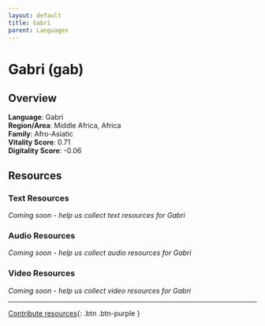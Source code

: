 ```yaml
---
layout: default
title: Gabri
parent: Languages
---
```


# Gabri (gab)

## Overview

**Language**: Gabri  
**Region/Area**: Middle Africa, Africa  
**Family**: Afro-Asiatic  
**Vitality Score**: 0.71  
**Digitality Score**: -0.06  

## Resources

### Text Resources
*Coming soon - help us collect text resources for Gabri*

### Audio Resources
*Coming soon - help us collect audio resources for Gabri*

### Video Resources
*Coming soon - help us collect video resources for Gabri*

---

[Contribute resources](https://fairtrain.github.io/){: .btn .btn-purple }
